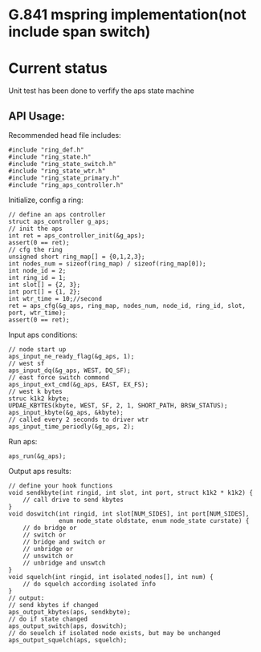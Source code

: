 # G.841 mspring implementation(not include span switch)

# Current status

Unit test has been done to verfify the aps state machine

## API Usage:

Recommended head file includes:

    #include "ring_def.h"
    #include "ring_state.h"
    #include "ring_state_switch.h"
    #include "ring_state_wtr.h"
    #include "ring_state_primary.h"
    #include "ring_aps_controller.h"

Initialize, config a ring:

    // define an aps controller
    struct aps_controller g_aps;
    // init the aps
    int ret = aps_controller_init(&g_aps);
    assert(0 == ret);
    // cfg the ring
    unsigned short ring_map[] = {0,1,2,3};
    int nodes_num = sizeof(ring_map) / sizeof(ring_map[0]);
    int node_id = 2;
    int ring_id = 1;
    int slot[] = {2, 3};
    int port[] = {1, 2};
    int wtr_time = 10;//second
    ret = aps_cfg(&g_aps, ring_map, nodes_num, node_id, ring_id, slot, port, wtr_time);
    assert(0 == ret);

Input aps conditions:

    // node start up
    aps_input_ne_ready_flag(&g_aps, 1);
    // west sf
    aps_input_dq(&g_aps, WEST, DQ_SF);
    // east force switch commond
    aps_input_ext_cmd(&g_aps, EAST, EX_FS);
    // west k bytes
    struc k1k2 kbyte;
    UPDAE_KBYTES(kbyte, WEST, SF, 2, 1, SHORT_PATH, BRSW_STATUS);
    aps_input_kbyte(&g_aps, &kbyte);
    // called every 2 seconds to driver wtr
    aps_input_time_periodly(&g_aps, 2);
    
Run aps:
    
    aps_run(&g_aps);
    
Output aps results:

    // define your hook functions
    void sendkbyte(int ringid, int slot, int port, struct k1k2 * k1k2) {
        // call drive to send kbytes
    }
    void doswitch(int ringid, int slot[NUM_SIDES], int port[NUM_SIDES], 
                  enum node_state oldstate, enum node_state curstate) {
        // do bridge or
        // switch or
        // bridge and switch or
        // unbridge or
        // unswitch or
        // unbridge and unswtch
    }
    void squelch(int ringid, int isolated_nodes[], int num) {
        // do squelch according isolated info
    }
    // output:
    // send kbytes if changed
    aps_output_kbytes(aps, sendkbyte);
    // do if state changed
    aps_output_switch(aps, doswitch);
    // do seuelch if isolated node exists, but may be unchanged
    aps_output_squelch(aps, squelch);


